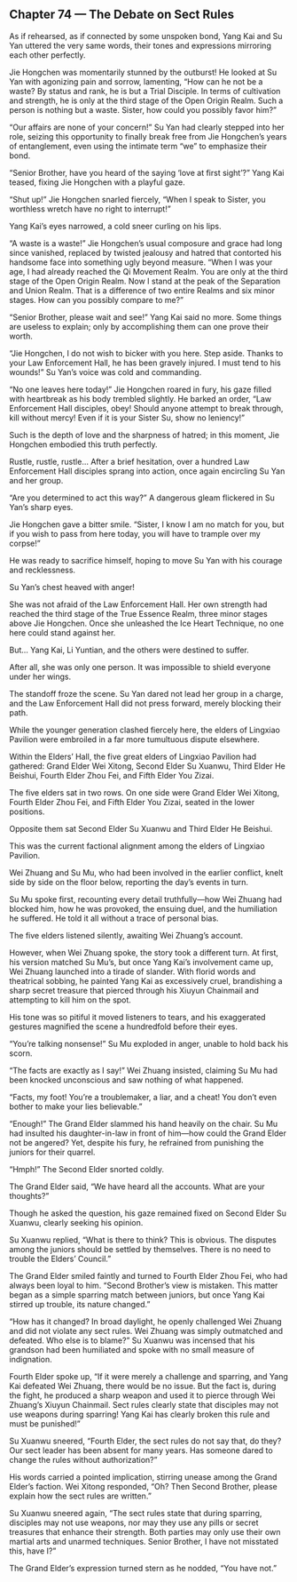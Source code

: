 ## Chapter 74 — The Debate on Sect Rules

As if rehearsed, as if connected by some unspoken bond, Yang Kai and Su Yan uttered the very same words, their tones and expressions mirroring each other perfectly.

Jie Hongchen was momentarily stunned by the outburst! He looked at Su Yan with agonizing pain and sorrow, lamenting, “How can he not be a waste? By status and rank, he is but a Trial Disciple. In terms of cultivation and strength, he is only at the third stage of the Open Origin Realm. Such a person is nothing but a waste. Sister, how could you possibly favor him?”

“Our affairs are none of your concern!” Su Yan had clearly stepped into her role, seizing this opportunity to finally break free from Jie Hongchen’s years of entanglement, even using the intimate term “we” to emphasize their bond.

“Senior Brother, have you heard of the saying ‘love at first sight’?” Yang Kai teased, fixing Jie Hongchen with a playful gaze.

“Shut up!” Jie Hongchen snarled fiercely, “When I speak to Sister, you worthless wretch have no right to interrupt!”

Yang Kai’s eyes narrowed, a cold sneer curling on his lips.

“A waste is a waste!” Jie Hongchen’s usual composure and grace had long since vanished, replaced by twisted jealousy and hatred that contorted his handsome face into something ugly beyond measure. “When I was your age, I had already reached the Qi Movement Realm. You are only at the third stage of the Open Origin Realm. Now I stand at the peak of the Separation and Union Realm. That is a difference of two entire Realms and six minor stages. How can you possibly compare to me?”

“Senior Brother, please wait and see!” Yang Kai said no more. Some things are useless to explain; only by accomplishing them can one prove their worth.

“Jie Hongchen, I do not wish to bicker with you here. Step aside. Thanks to your Law Enforcement Hall, he has been gravely injured. I must tend to his wounds!” Su Yan’s voice was cold and commanding.

“No one leaves here today!” Jie Hongchen roared in fury, his gaze filled with heartbreak as his body trembled slightly. He barked an order, “Law Enforcement Hall disciples, obey! Should anyone attempt to break through, kill without mercy! Even if it is your Sister Su, show no leniency!”

Such is the depth of love and the sharpness of hatred; in this moment, Jie Hongchen embodied this truth perfectly.

Rustle, rustle, rustle... After a brief hesitation, over a hundred Law Enforcement Hall disciples sprang into action, once again encircling Su Yan and her group.

“Are you determined to act this way?” A dangerous gleam flickered in Su Yan’s sharp eyes.

Jie Hongchen gave a bitter smile. “Sister, I know I am no match for you, but if you wish to pass from here today, you will have to trample over my corpse!”

He was ready to sacrifice himself, hoping to move Su Yan with his courage and recklessness.

Su Yan’s chest heaved with anger!

She was not afraid of the Law Enforcement Hall. Her own strength had reached the third stage of the True Essence Realm, three minor stages above Jie Hongchen. Once she unleashed the Ice Heart Technique, no one here could stand against her.

But... Yang Kai, Li Yuntian, and the others were destined to suffer.

After all, she was only one person. It was impossible to shield everyone under her wings.

The standoff froze the scene. Su Yan dared not lead her group in a charge, and the Law Enforcement Hall did not press forward, merely blocking their path.

While the younger generation clashed fiercely here, the elders of Lingxiao Pavilion were embroiled in a far more tumultuous dispute elsewhere.

Within the Elders’ Hall, the five great elders of Lingxiao Pavilion had gathered: Grand Elder Wei Xitong, Second Elder Su Xuanwu, Third Elder He Beishui, Fourth Elder Zhou Fei, and Fifth Elder You Zizai.

The five elders sat in two rows. On one side were Grand Elder Wei Xitong, Fourth Elder Zhou Fei, and Fifth Elder You Zizai, seated in the lower positions.

Opposite them sat Second Elder Su Xuanwu and Third Elder He Beishui.

This was the current factional alignment among the elders of Lingxiao Pavilion.

Wei Zhuang and Su Mu, who had been involved in the earlier conflict, knelt side by side on the floor below, reporting the day’s events in turn.

Su Mu spoke first, recounting every detail truthfully—how Wei Zhuang had blocked him, how he was provoked, the ensuing duel, and the humiliation he suffered. He told it all without a trace of personal bias.

The five elders listened silently, awaiting Wei Zhuang’s account.

However, when Wei Zhuang spoke, the story took a different turn. At first, his version matched Su Mu’s, but once Yang Kai’s involvement came up, Wei Zhuang launched into a tirade of slander. With florid words and theatrical sobbing, he painted Yang Kai as excessively cruel, brandishing a sharp secret treasure that pierced through his Xiuyun Chainmail and attempting to kill him on the spot.

His tone was so pitiful it moved listeners to tears, and his exaggerated gestures magnified the scene a hundredfold before their eyes.

“You’re talking nonsense!” Su Mu exploded in anger, unable to hold back his scorn.

“The facts are exactly as I say!” Wei Zhuang insisted, claiming Su Mu had been knocked unconscious and saw nothing of what happened.

“Facts, my foot! You’re a troublemaker, a liar, and a cheat! You don’t even bother to make your lies believable.”

“Enough!” The Grand Elder slammed his hand heavily on the chair. Su Mu had insulted his daughter-in-law in front of him—how could the Grand Elder not be angered? Yet, despite his fury, he refrained from punishing the juniors for their quarrel.

“Hmph!” The Second Elder snorted coldly.

The Grand Elder said, “We have heard all the accounts. What are your thoughts?”

Though he asked the question, his gaze remained fixed on Second Elder Su Xuanwu, clearly seeking his opinion.

Su Xuanwu replied, “What is there to think? This is obvious. The disputes among the juniors should be settled by themselves. There is no need to trouble the Elders’ Council.”

The Grand Elder smiled faintly and turned to Fourth Elder Zhou Fei, who had always been loyal to him. “Second Brother’s view is mistaken. This matter began as a simple sparring match between juniors, but once Yang Kai stirred up trouble, its nature changed.”

“How has it changed? In broad daylight, he openly challenged Wei Zhuang and did not violate any sect rules. Wei Zhuang was simply outmatched and defeated. Who else is to blame?” Su Xuanwu was incensed that his grandson had been humiliated and spoke with no small measure of indignation.

Fourth Elder spoke up, “If it were merely a challenge and sparring, and Yang Kai defeated Wei Zhuang, there would be no issue. But the fact is, during the fight, he produced a sharp weapon and used it to pierce through Wei Zhuang’s Xiuyun Chainmail. Sect rules clearly state that disciples may not use weapons during sparring! Yang Kai has clearly broken this rule and must be punished!”

Su Xuanwu sneered, “Fourth Elder, the sect rules do not say that, do they? Our sect leader has been absent for many years. Has someone dared to change the rules without authorization?”

His words carried a pointed implication, stirring unease among the Grand Elder’s faction. Wei Xitong responded, “Oh? Then Second Brother, please explain how the sect rules are written.”

Su Xuanwu sneered again, “The sect rules state that during sparring, disciples may not use weapons, nor may they use any pills or secret treasures that enhance their strength. Both parties may only use their own martial arts and unarmed techniques. Senior Brother, I have not misstated this, have I?”

The Grand Elder’s expression turned stern as he nodded, “You have not.”